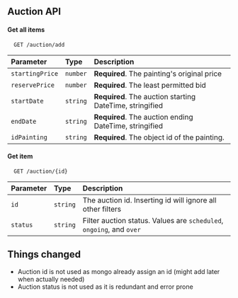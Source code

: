 ## Auction API

#### Get all items

```http
  GET /auction/add
```

| Parameter       | Type     | Description                                              |
| :-------------- | :------- | :------------------------------------------------------- |
| `startingPrice` | `number` | **Required**. The painting's original price              |
| `reservePrice`  | `number` | **Required**. The least permitted bid                    |
| `startDate`     | `string` | **Required**. The auction starting DateTime, stringified |
| `endDate`       | `string` | **Required**. The auction ending DateTime, stringified   |
| `idPainting`    | `string` | **Required**. The object id of the painting.             |

#### Get item

```http
  GET /auction/{id}
```

| Parameter | Type     | Description                                                          |
| :-------- | :------- | :------------------------------------------------------------------- |
| `id`      | `string` | The auction id. Inserting id will ignore all other filters           |
| `status`  | `string` | Filter auction status. Values are `scheduled`, `ongoing`, and `over` |

## Things changed

- Auction id is not used as mongo already assign an id (might add later when actually needed)
- Auction status is not used as it is redundant and error prone
